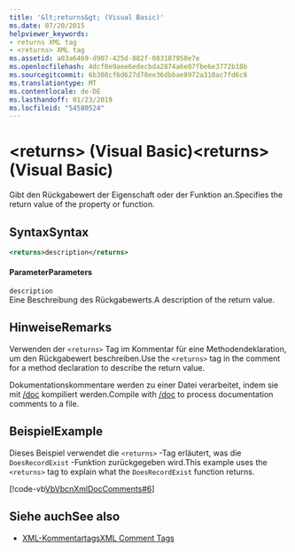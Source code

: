 ```yaml
---
title: '&lt;returns&gt; (Visual Basic)'
ms.date: 07/20/2015
helpviewer_keywords:
- returns XML tag
- <returns> XML tag
ms.assetid: a03a6469-d907-425d-882f-083187950e7e
ms.openlocfilehash: 4dcf8e9aee6edecbda2874a6e07fbe6e3772b18b
ms.sourcegitcommit: 6b308cf6d627d78ee36dbbae8972a310ac7fd6c8
ms.translationtype: MT
ms.contentlocale: de-DE
ms.lasthandoff: 01/23/2019
ms.locfileid: "54580524"
---
```

# <a name="ltreturnsgt-visual-basic"></a><span data-ttu-id="69c49-102">&lt;returns&gt; (Visual Basic)</span><span class="sxs-lookup"><span data-stu-id="69c49-102">&lt;returns&gt; (Visual Basic)</span></span>
<span data-ttu-id="69c49-103">Gibt den Rückgabewert der Eigenschaft oder der Funktion an.</span><span class="sxs-lookup"><span data-stu-id="69c49-103">Specifies the return value of the property or function.</span></span>  
  
## <a name="syntax"></a><span data-ttu-id="69c49-104">Syntax</span><span class="sxs-lookup"><span data-stu-id="69c49-104">Syntax</span></span>  
  
```xml  
<returns>description</returns>  
```  
  
#### <a name="parameters"></a><span data-ttu-id="69c49-105">Parameter</span><span class="sxs-lookup"><span data-stu-id="69c49-105">Parameters</span></span>  
 `description`  
 <span data-ttu-id="69c49-106">Eine Beschreibung des Rückgabewerts.</span><span class="sxs-lookup"><span data-stu-id="69c49-106">A description of the return value.</span></span>  
  
## <a name="remarks"></a><span data-ttu-id="69c49-107">Hinweise</span><span class="sxs-lookup"><span data-stu-id="69c49-107">Remarks</span></span>  
 <span data-ttu-id="69c49-108">Verwenden der `<returns>` Tag im Kommentar für eine Methodendeklaration, um den Rückgabewert beschreiben.</span><span class="sxs-lookup"><span data-stu-id="69c49-108">Use the `<returns>` tag in the comment for a method declaration to describe the return value.</span></span>  
  
 <span data-ttu-id="69c49-109">Dokumentationskommentare werden zu einer Datei verarbeitet, indem sie mit [/doc](../../../visual-basic/reference/command-line-compiler/doc.md) kompiliert werden.</span><span class="sxs-lookup"><span data-stu-id="69c49-109">Compile with [/doc](../../../visual-basic/reference/command-line-compiler/doc.md) to process documentation comments to a file.</span></span>  
  
## <a name="example"></a><span data-ttu-id="69c49-110">Beispiel</span><span class="sxs-lookup"><span data-stu-id="69c49-110">Example</span></span>  
 <span data-ttu-id="69c49-111">Dieses Beispiel verwendet die `<returns>` -Tag erläutert, was die `DoesRecordExist` -Funktion zurückgegeben wird.</span><span class="sxs-lookup"><span data-stu-id="69c49-111">This example uses the `<returns>` tag to explain what the `DoesRecordExist` function returns.</span></span>  
  
 [!code-vb[VbVbcnXmlDocComments#6](../../../visual-basic/language-reference/xmldoc/codesnippet/VisualBasic/returns_1.vb)]  
  
## <a name="see-also"></a><span data-ttu-id="69c49-112">Siehe auch</span><span class="sxs-lookup"><span data-stu-id="69c49-112">See also</span></span>
- [<span data-ttu-id="69c49-113">XML-Kommentartags</span><span class="sxs-lookup"><span data-stu-id="69c49-113">XML Comment Tags</span></span>](../../../visual-basic/language-reference/xmldoc/index.md)
